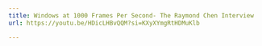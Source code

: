 ```yaml
---
title: Windows at 1000 Frames Per Second- The Raymond Chen Interview
url: https://youtu.be/HDicLHBvQQM?si=KXyXYmgRtHDMuKlb

---
```

